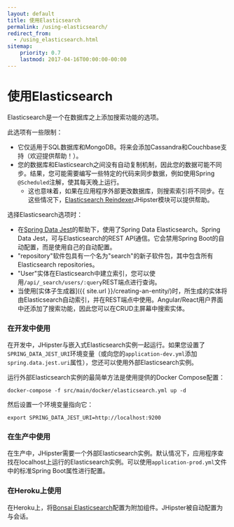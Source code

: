 ```yaml
---
layout: default
title: 使用Elasticsearch
permalink: /using-elasticsearch/
redirect_from:
  - /using_elasticsearch.html
sitemap:
    priority: 0.7
    lastmod: 2017-04-16T00:00:00-00:00
---
```


# <i class="fa fa-search"></i> 使用Elasticsearch

Elasticsearch是一个在数据库之上添加搜索功能的选项。

此选项有一些限制：

*   它仅适用于SQL数据库和MongoDB。将来会添加Cassandra和Couchbase支持（欢迎提供帮助！）。
*   您的数据库和Elasticsearch之间没有自动复制机制，因此您的数据可能不同步。结果，您可能需要编写一些特定的代码来同步数据，例如使用Spring `@Scheduled`注解，使其每天晚上运行。
    *   这也意味着，如果在应用程序外部更改数据库，则搜索索引将不同步。在这些情况下，[Elasticsearch Reindexer](https://www.jhipster.tech/modules/marketplace/#/details/generator-jhipster-elasticsearch-reindexer)JHipster模块可以提供帮助。

选择Elasticsearch选项时：

*   在[Spring Data Jest](https://github.com/VanRoy/spring-data-jest)的帮助下，使用了Spring Data Elasticsearch。Spring Data Jest，可与Elasticsearch的REST API通信。它会禁用Spring Boot的自动配置，而是使用自己的自动配置。
*   "repository"软件包具有一个名为"search"的新子软件包，其中包含所有Elasticsearch repositories。
*   "User"实体在Elasticsearch中建立索引，您可以使用`/api/_search/users/:query`REST端点进行查询。
*   当使用[实体子生成器]({{ site.url }}/creating-an-entity/)时，所生成的实体将由Elasticsearch自动索引，并在REST端点中使用。Angular/React用户界面中还添加了搜索功能，因此您可以在CRUD主屏幕中搜索实体。

### 在开发中使用

在开发中，JHipster与嵌入式Elasticsearch实例一起运行。如果您设置了`SPRING_DATA_JEST_URI`环境变量（或向您的`application-dev.yml`添加`spring.data.jest.uri`属性），您还可以使用外部Elasticsearch实例。

运行外部Elasticsearch实例的最简单方法是使用提供的Docker Compose配置：

    docker-compose -f src/main/docker/elasticsearch.yml up -d
    
然后设置一个环境变量指向它：

    export SPRING_DATA_JEST_URI=http://localhost:9200

### 在生产中使用

在生产中，JHipster需要一个外部Elasticsearch实例。默认情况下，应用程序查找在localhost上运行的Elasticsearch实例。可以使用`application-prod.yml`文件中的标准Spring Boot属性进行配置。

### 在Heroku上使用

在Heroku上，将[Bonsai Elasticsearch](https://elements.heroku.com/addons/bonsai)配置为附加组件。JHipster被自动配置为与会话。